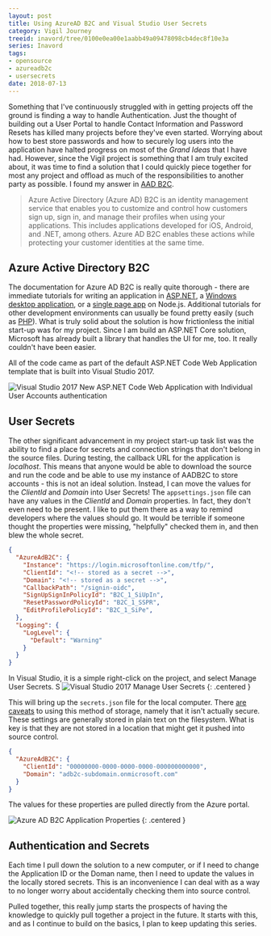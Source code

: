 ```yaml
---
layout: post
title: Using AzureAD B2C and Visual Studio User Secrets
category: Vigil Journey
treeid: inavord/tree/0100e0ea00e1aabb49a09478098cb4dec8f10e3a
series: Inavord
tags:
- opensource
- azureadb2c
- usersecrets
date: 2018-07-13
---
```


Something that I've continuously struggled with in getting projects off the ground is finding a way to handle Authentication. Just the thought of building out a User Portal to handle Contact Information and Password Resets has killed many projects before they've even started. Worrying about how to best store passwords and how to securely log users into the application have halted progress on most of the _Grand Ideas_ that I have had. However, since the Vigil project is something that I am truly excited about, it was time to find a solution that I could quickly piece together for most any project and offload as much of the responsibilities to another party as possible. I found my answer in [AAD B2C](https://docs.microsoft.com/en-us/azure/active-directory-b2c/active-directory-b2c-overview).
> Azure Active Directory (Azure AD) B2C is an identity management service that enables you to customize and control how customers sign up, sign in, and manage their profiles when using your applications. This includes applications developed for iOS, Android, and .NET, among others. Azure AD B2C enables these actions while protecting your customer identities at the same time.

## Azure Active Directory B2C

The documentation for Azure AD B2C is really quite thorough - there are immediate tutorials for writing an application in [ASP.NET](https://docs.microsoft.com/en-us/azure/active-directory-b2c/active-directory-b2c-tutorials-web-app), a [Windows desktop application](https://docs.microsoft.com/en-us/azure/active-directory-b2c/active-directory-b2c-tutorials-desktop-app), or a [single page app](https://docs.microsoft.com/en-us/azure/active-directory-b2c/active-directory-b2c-tutorials-spa) on Node.js.  Additional tutorials for other development environments can usually be found pretty easily (such as [PHP](https://azure.microsoft.com/en-us/resources/samples/active-directory-b2c-php-webapp-openidconnect/)). What is truly solid about the solution is how frictionless the initial start-up was for my project. Since I am build an ASP.NET Core solution, Microsoft has already built a library that handles the UI for me, too. It really couldn't have been easier.

All of the code came as part of the default ASP.NET Code Web Application template that is built into Visual Studio 2017.

![Visual Studio 2017 New ASP.NET Code Web Application with Individual User Accounts authentication](/images/vs2017-new-aspnet-code-web-application-individual-user-accounts.png)

## User Secrets

The other significant advancement in my project start-up task list was the ability to find a place for secrets and connection strings that don't belong in the source files. During testing, the callback URL for the application is _localhost_. This means that anyone would be able to download the source and run the code and be able to use my instance of AADB2C to store accounts - this is not an ideal solution. Instead, I can move the values for the _ClientId_ and _Domain_ into User Secrets! The ```appsettings.json``` file can have any values in the _ClientId_ and _Domain_ properties. In fact, they don't even need to be present. I like to put them there as a way to remind developers where the values should go. It would be terrible if someone thought the properties were missing, "helpfully" checked them in, and then blew the whole secret.

``` json
{
  "AzureAdB2C": {
    "Instance": "https://login.microsoftonline.com/tfp/",
    "ClientId": "<!-- stored as a secret -->",
    "Domain": "<!-- stored as a secret -->",
    "CallbackPath": "/signin-oidc",
    "SignUpSignInPolicyId": "B2C_1_SiUpIn",
    "ResetPasswordPolicyId": "B2C_1_SSPR",
    "EditProfilePolicyId": "B2C_1_SiPe",
  },
  "Logging": {
    "LogLevel": {
      "Default": "Warning"
    }
  }
}
```

In Visual Studio, it is a simple right-click on the project, and select Manage User Secrets.
S
![Visual Studio 2017 Manage User Secrets](/images/vs2017-inavord-manage-user-secrets.png)
{: .centered }

This will bring up the ```secrets.json``` file for the local computer. There [are caveats](https://docs.microsoft.com/en-us/aspnet/core/security/app-secrets) to using this method of storage, namely that it isn't actually secure. These settings are generally stored in plain text on the filesystem. What is key is that they are not stored in a location that might get it pushed into source control.

``` json
{
  "AzureAdB2C": {
    "ClientId": "00000000-0000-0000-0000-000000000000",
    "Domain": "adb2c-subdomain.onmicrosoft.com"
  }
}
```

The values for these properties are pulled directly from the Azure portal.

![Azure AD B2C Application Properties](/images/azure-adb2c-application-properties.png)
{: .centered }

## Authentication and Secrets

Each time I pull down the solution to a new computer, or if I need to change the Application ID or the Doman name, then I need to update the values in the locally stored secrets. This is an inconvenience I can deal with as a way to no longer worry about accidentally checking them into source control.

Pulled together, this really jump starts the prospects of having the knowledge to quickly pull together a project in the future. It starts with this, and as I continue to build on the basics, I plan to keep updating this series.